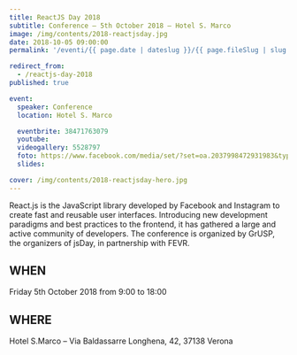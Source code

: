 ```yaml
---
title: ReactJS Day 2018
subtitle: Conference – 5th October 2018 – Hotel S. Marco
image: /img/contents/2018-reactjsday.jpg
date: 2018-10-05 09:00:00
permalink: '/eventi/{{ page.date | dateslug }}/{{ page.fileSlug | slug }}/index.html'

redirect_from:
  - /reactjs-day-2018
published: true

event:
  speaker: Conference
  location: Hotel S. Marco

  eventbrite: 38471763079
  youtube:
  videogallery: 5528797
  foto: https://www.facebook.com/media/set/?set=oa.2037998472931983&type=3
  slides:

cover: /img/contents/2018-reactjsday-hero.jpg
---
```


React.js is the JavaScript library developed by Facebook and Instagram to create fast and reusable user interfaces. Introducing new development paradigms and best practices to the frontend, it has gathered a large and active community of developers. The conference is organized by GrUSP, the organizers of jsDay, in partnership with FEVR.

## WHEN

Friday 5th October 2018 from 9:00 to 18:00

## WHERE

Hotel S.Marco – Via Baldassarre Longhena, 42, 37138 Verona
